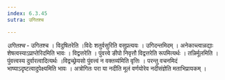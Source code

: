 ```yaml
---
index: 6.3.45
sutra: उगितश्च

---
```

_उगितश्च_ - उगितश्च । विदुषितरेति ।विदेः शतुर्वसुरिति वसुप्रत्ययः । उगिदन्तमिदम् । अनेकाच्त्वान्नद्याः शेषत्वस्याऽप्राप्तेरिदमिति भावः । विद्वत्तरेति । पुंवत्त्वे ङीपो निवृत्तौ विद्वत्तरेति रूपमित्यर्थः । तन्निर्मूलमिति । पुंवत्त्वस्य दुर्वारत्वादित्यर्थः ।विद्वच्छ्रेयसो पुंवत्त्वं न वक्तव्य॑मिति वृत्तिः । परन्तु वचनमिदं भाष्याऽदृष्टत्वादुपेक्ष्यमिति भावः । अत्रोगितः परा या नदीति मूलं वर्णयोरेव नदीसंज्ञेति मताभिप्रायकम् ।